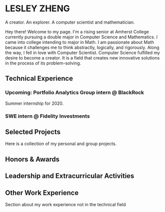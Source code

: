 # LESLEY ZHENG

A creator. An explorer. A computer scientist and mathematician.

Hey there! Welcome to my page. I'm a rising senior at Amherst College currently pursuing a double major in Computer Science and Mathematics. I came into college intending to major in Math. I am passionate about Math because it challenges me to think abstractly, logically, and rigorously. Along the way, I fell in love with Computer Scientist. Computer Science fulfilled my desire to become a creator. It is a field that creates new innovative solutions in the process of its problem-solving.

## Technical Experience

### Upcoming: Portfolio Analytics Group intern @ BlackRock

Summer internship for 2020.

### SWE intern @ Fidelity Investments

## Selected Projects

Here is a collection of my personal and group projects.

## Honors & Awards

## Leadership and Extracurricular Activities


## Other Work Experience

Section about my work experience not in the technical field

